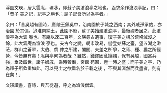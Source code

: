 浮圖文瑛，居大雲庵，環水，即蘇子美滄浪亭之地也。亟求余作滄浪亭記，曰：「昔子
美之記，記亭之勝也；請子記吾所以為亭者。」

余曰：「昔吳越有國時，廣陵王鎮吳中，治南園於子城之西南；其外戚孫承佑，亦治園
於其偏。迨淮南納土，此園不廢，蘇子美始建滄浪亭，最後禪者居之，此滄浪亭為大雲
庵也。有庵以來二百年，文瑛尋古遺事，復子美之構於荒殘滅沒之餘，此大雲庵為滄浪
亭也。夫古今之變，朝巿改易，嘗登姑蘇之臺，望五湖之渺茫，群山之蒼翠，太伯、虞
仲之所建，闔閭、夫差之所爭，之胥、種、蠡之所經營，今皆無有矣！庵與亭何為者哉
？雖然，錢鏐因亂攘竊，保有吳越，國富兵強，垂及四世，諸子姻戚，乘時奢僭，宮館
苑囿，極一時之盛；而子美之亭，乃為釋子所欽重如此。可以見士之欲垂名於千載之後
，不與其澌然而兵盡者，則有在矣！」

文瑛讀書，喜詩，與吾徒遊，呼之為滄浪僧雲。

